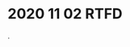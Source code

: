 # 2020 11 02 RTFD

<!--
For this week, I want you to consider how a contemporary television series, digital show, or other media that is thought of as a series expands on the representation of a previously underrepresented group of people. Explain briefly why you think this is the case.

Questions to consider include:

what factors do you think influenced a studio’s decision, including their profit-driven goals?

Is this a studio courting new audience(s)? Was the representation matched behind the camera, or in the writers room?

Feel free to answer any of these, or to think up your own questions.
-->






.
